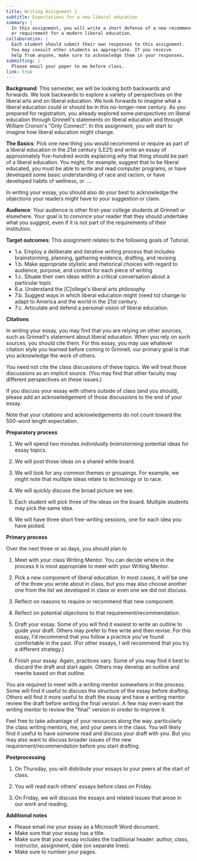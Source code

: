 ```yaml
---
title: Writing Assignment 1
subtitle: Expectations for a new liberal education
summary: |
  In this assignment, you will write a short defense of a new recommendation
  or requirement for a modern liberal education.
collaboration: |
  Each student should submit their own responses to this assignment.
  You may consult other students as appropriate. If you receive
  help from anyone, make sure to acknowledge them in your responses.
submitting: |
  Please email your paper to me before class.
link: true
---
```

**Background**: This semester, we will be looking both backwards
and forwards.  We look backwards to explore a variety of perspectives
on the liberal arts and on liberal education.  We look forwards to
imagine what a liberal education could or should be in this
no-longer-new century.  As you prepared for registration, you already
explored some perspectives on liberal education through Grinnell's
statements on liberal education and through William Cronon's "Only
Connect".  In this assignment, you will start to imagine how liberal
education might change.

**The Basics**: Pick one new thing you would recommend or require
as part of a liberal education in the 21st century (LE21) and write
an essay of approximately five-hundred words explaining why that
thing should be part of a liberal education.  You might, for example,
suggest that to be liberal educated, you must be able to write and
read computer programs, or have developed some basic understanding of
race and racism, or have developed habits of wellness, or ....

In writing your essay, you should also do your best to acknowledge the 
objections your readers might have to your suggestion or claim.

**Audience**: Your audience is other first-year college students
at Grinnell or elsewhere.  Your goal is to convince your reader
that they should undertake what you suggest, even if it is not part
of the requirements of their institution.

**Target outcomes**: This assignment relates to the following goals of
Tutorial.

* 1.a. Employ a deliberate and iterative writing process that includes brainstorming, planning, gathering evidence, drafting, and revising
* 1.b. Make appropriate stylistic and rhetorical choices with regard to audience, purpose, and context for each piece of writing
* 1.c. Situate their own ideas within a critical conversation about a particular topic
* 6.a. Understand the [C]ollege's liberal arts philosophy
* 7.b. Suggest ways in which liberal education might (need to) change to adapt to America and the world in the 21st century.
* 7.c. Articulate and defend a personal vision of liberal education.

**Citations**

In writing your essay, you may find that you are relying on other
sources, such as Grinnell's statement about liberal education.  When
you rely on such sources, you should cite them.  For this essay,
you may use whatever citation style you learned before coming to
Grinnell; our primary goal is that you acknowledge the work of
others.

You need not cite the class discussions of these topics.  We will
treat those discussions as an implicit source.  (You may find that
other faculty may different perspectives on these issues.)

If you discuss your essay with others outside of class (and you should),
please add an acknowledgement of those discussions to the end of your
essay.

Note that your citations and acknowledgements do not count toward the
500-word length expectation.

**Preparatory process**

1. We will spend two minutes *individually brainstorming* potential
ideas for essay topics.

2. We will post those ideas on a shared white board.

3. We will look for any common themes or groupings.  For example, we might
note that multiple ideas relate to technology or to race.

4. We will quickly discuss the broad picture we see.

5. Each student will pick three of the ideas on the board.  Multiple
students may pick the same idea.

6. We will have three short free-writing sessions, one for each idea you
have picked.

**Primary process**

Over the next three or so days, you should plan to 

1. Meet with your class Writing Mentor.  You can decide where in the
process it is most appropriate to meet with your Writing Mentor.

2. Pick a new component of liberal education.  In most cases, it
will be one of the three you wrote about in class, but you may also
choose another one from the list we developed in class or even one
we did not discuss.

3. Reflect on reasons to require or recommend that new component.

4. Reflect on potential objections to that requirement/recommendation.

5. Draft your essay.  Some of you will find it easiest to write an
outline to guide your draft.  Others may prefer to free write and
then revise.  For this essay, I'd recommend that you follow a practice
you've found comfortable in the past.  (For other essays, I will
recommend that you try a different strategy.)

5. Finish your essay.  Again, practices vary.  Some of you may find
it best to discard the draft and start again.  Others may develop an
outline and rewrite based on that outline.

You are required to meet with a writing mentor somewhere in the
process.  Some will find it useful to discuss the structure of the
essay before drafting.  Others will find it more useful to draft
the essay and have a writing mentor review the draft before writing
the final version.  A few may even want the writing mentor to review
the "final" version in oreder to improve it.

Feel free to take advantage of your resources along the way.
particularly the class writing mentors, me, and your peers in the
class.  You will likely find it useful to have someone read and
discuss your draft with you.  But you may also want to discuss
broader issues of the new requirement/recommendation before you
start drafting.

**Postprocessing**

1. On Thursday, you will distribute your essays to your peers at the start of
class.

2. You will read each others' essays before class on Friday.

3. On Friday, we will discuss the essays and related issues that arose
in our work and reading.

**Additional notes**

* Please email me your essay as a Microsoft Word document.
* Make sure that your essay has a title.
* Make sure that your essay includes the traditional header: author, class, instructor, assignment, date (on separate lines).
* Make sure to number your pages.
